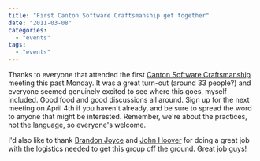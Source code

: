 ```yaml
---
title: "First Canton Software Craftsmanship get together"
date: "2011-03-08"
categories: 
  - "events"
tags: 
  - "events"
---
```


Thanks to everyone that attended the first [Canton Software Craftsmanship](http://mycraftsmanship.org/) meeting this past Monday. It was a great turn-out (around 33 people?) and everyone seemed genuinely excited to see where this goes, myself included. Good food and good discussions all around. Sign up for the next meeting on April 4th if you haven't already, and be sure to spread the word to anyone that might be interested. Remember, we're about the practices, not the language, so everyone's welcome.

I'd also like to thank [Brandon Joyce](http://sonerdy.com/) and [John Hoover](http://www.linkedin.com/in/johnhoover) for doing a great job with the logistics needed to get this group off the ground. Great job guys!
